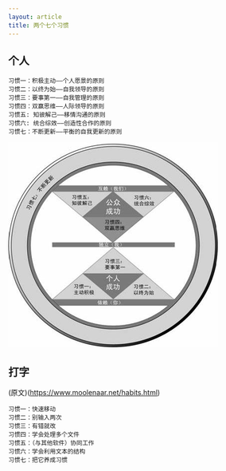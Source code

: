 ```yaml
---
layout: article
title: 两个七个习惯
---
```


## 个人

```
习惯一：积极主动——个人愿景的原则
习惯二：以终为始——自我领导的原则
习惯三：要事第一——自我管理的原则
习惯四：双赢思维——人际领导的原则
习惯五: 知彼解己——移情沟通的原则
习惯六: 统合综效——创造性合作的原则
习惯七：不断更新——平衡的自我更新的原则
```

![](/images/seven-habbit.jpg)


## 打字

(原文)(https://www.moolenaar.net/habits.html)

```
习惯一：快速移动
习惯二：别输入两次
习惯三：有错就改
习惯四：学会处理多个文件
习惯五：（与其他软件）协同工作
习惯六：学会利用文本的结构
习惯七：把它养成习惯
```